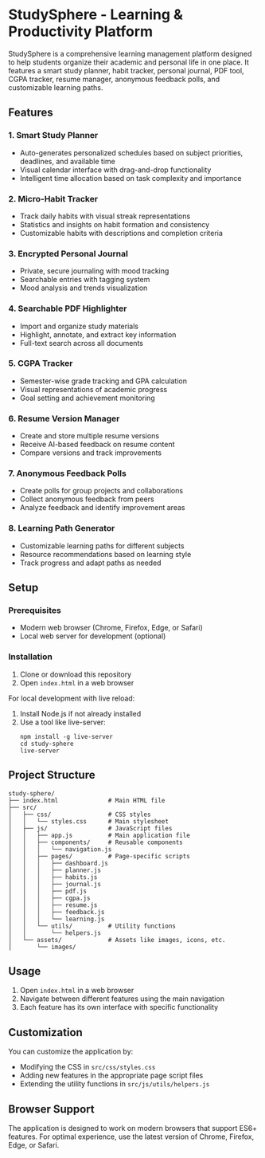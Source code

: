 # StudySphere - Learning & Productivity Platform

StudySphere is a comprehensive learning management platform designed to help students organize their academic and personal life in one place. It features a smart study planner, habit tracker, personal journal, PDF tool, CGPA tracker, resume manager, anonymous feedback polls, and customizable learning paths.

## Features

### 1. Smart Study Planner
- Auto-generates personalized schedules based on subject priorities, deadlines, and available time
- Visual calendar interface with drag-and-drop functionality
- Intelligent time allocation based on task complexity and importance

### 2. Micro-Habit Tracker
- Track daily habits with visual streak representations
- Statistics and insights on habit formation and consistency
- Customizable habits with descriptions and completion criteria

### 3. Encrypted Personal Journal
- Private, secure journaling with mood tracking
- Searchable entries with tagging system
- Mood analysis and trends visualization

### 4. Searchable PDF Highlighter
- Import and organize study materials
- Highlight, annotate, and extract key information
- Full-text search across all documents

### 5. CGPA Tracker
- Semester-wise grade tracking and GPA calculation
- Visual representations of academic progress
- Goal setting and achievement monitoring

### 6. Resume Version Manager
- Create and store multiple resume versions
- Receive AI-based feedback on resume content
- Compare versions and track improvements

### 7. Anonymous Feedback Polls
- Create polls for group projects and collaborations
- Collect anonymous feedback from peers
- Analyze feedback and identify improvement areas

### 8. Learning Path Generator
- Customizable learning paths for different subjects
- Resource recommendations based on learning style
- Track progress and adapt paths as needed

## Setup

### Prerequisites
- Modern web browser (Chrome, Firefox, Edge, or Safari)
- Local web server for development (optional)

### Installation
1. Clone or download this repository
2. Open `index.html` in a web browser

For local development with live reload:
1. Install Node.js if not already installed
2. Use a tool like live-server:
   ```
   npm install -g live-server
   cd study-sphere
   live-server
   ```

## Project Structure

```
study-sphere/
├── index.html              # Main HTML file
├── src/
│   ├── css/                # CSS styles
│   │   └── styles.css      # Main stylesheet
│   ├── js/                 # JavaScript files
│   │   ├── app.js          # Main application file
│   │   ├── components/     # Reusable components
│   │   │   └── navigation.js
│   │   ├── pages/          # Page-specific scripts
│   │   │   ├── dashboard.js
│   │   │   ├── planner.js
│   │   │   ├── habits.js
│   │   │   ├── journal.js
│   │   │   ├── pdf.js
│   │   │   ├── cgpa.js
│   │   │   ├── resume.js
│   │   │   ├── feedback.js
│   │   │   └── learning.js
│   │   └── utils/          # Utility functions
│   │       └── helpers.js
│   └── assets/             # Assets like images, icons, etc.
│       └── images/
```

## Usage

1. Open `index.html` in a web browser
2. Navigate between different features using the main navigation
3. Each feature has its own interface with specific functionality

## Customization

You can customize the application by:
- Modifying the CSS in `src/css/styles.css`
- Adding new features in the appropriate page script files
- Extending the utility functions in `src/js/utils/helpers.js`

## Browser Support

The application is designed to work on modern browsers that support ES6+ features. For optimal experience, use the latest version of Chrome, Firefox, Edge, or Safari.

